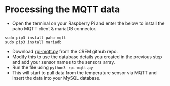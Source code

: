 # Processing the MQTT data

- Open the terminal on your Raspberry Pi and enter the below to install the paho MQTT client & mariaDB connector.
```
sudo pip3 install paho-mqtt
sudo pip3 install mariadb
```
- Download [rpi-mqtt.py](https://github.com/jordharr/CREM/blob/main/RPi/rpi-mqtt.py) from the CREM github repo.
- Modify this to use the database details you created in the previous step and add your sensor names to the sensors array.
- Run the file using ``` python3 rpi-mqtt.py ```
- This will start to pull data from the temperature sensor via MQTT and insert the data into your MySQL database.
